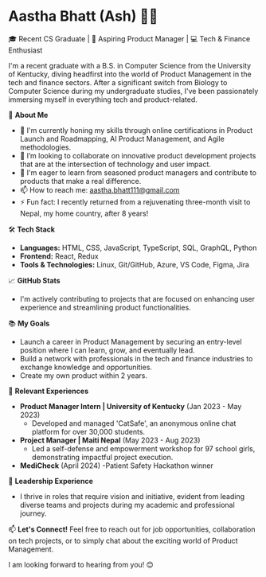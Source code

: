 # Aastha Bhatt (Ash) 👧🏻

🎓 Recent CS Graduate | 🌟 Aspiring Product Manager | 💻 Tech & Finance Enthusiast

I'm a recent graduate with a B.S. in Computer Science from the University of Kentucky, diving headfirst into the world of Product Management in the tech and finance sectors. After a significant switch from Biology to Computer Science during my undergraduate studies, I've been passionately immersing myself in everything tech and product-related.

🚀 **About Me**
- 🌱 I'm currently honing my skills through online certifications in Product Launch and Roadmapping, AI Product Management, and Agile methodologies.
- 👯 I’m looking to collaborate on innovative product development projects that are at the intersection of technology and user impact.
- 🤔 I'm eager to learn from seasoned product managers and contribute to products that make a real difference.
- 📫 How to reach me: [aastha.bhatt111@gmail.com](mailto:aastha.bhatt111@gmail.com)
- ⚡ Fun fact: I recently returned from a rejuvenating three-month visit to Nepal, my home country, after 8 years!

🛠 **Tech Stack**
- **Languages:** HTML, CSS, JavaScript, TypeScript, SQL, GraphQL, Python
- **Frontend:** React, Redux
- **Tools & Technologies:** Linux, Git/GitHub, Azure, VS Code, Figma, Jira

📈 **GitHub Stats**
- I'm actively contributing to projects that are focused on enhancing user experience and streamlining product functionalities.

📚 **My Goals**
- Launch a career in Product Management by securing an entry-level position where I can learn, grow, and eventually lead.
- Build a network with professionals in the tech and finance industries to exchange knowledge and opportunities.
- Create my own product within 2 years.

💼 **Relevant Experiences**
- **Product Manager Intern | University of Kentucky** (Jan 2023 - May 2023)
  - Developed and managed 'CatSafe', an anonymous online chat platform for over 30,000 students.
- **Project Manager | Maiti Nepal** (May 2023 - Aug 2023)
  - Led a self-defense and empowerment workshop for 97 school girls, demonstrating impactful project execution.
- **MediCheck** (April 2024) 
  -Patient Safety Hackathon winner 

🌟 **Leadership Experience**
- I thrive in roles that require vision and initiative, evident from leading diverse teams and projects during my academic and professional journey.

📫 **Let's Connect!**
Feel free to reach out for job opportunities, collaboration on tech projects, or to simply chat about the exciting world of Product Management.

I am looking forward to hearing from you! 😊
